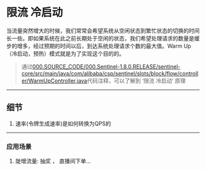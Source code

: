 # 限流 冷启动
当流量突然增大的时候，我们常常会希望系统从空闲状态到繁忙状态的切换的时间长一些。即如果系统在此之前长期处于空闲的状态，我们希望处理请求的数量是缓步的增多，经过预期的时间以后，到达系统处理请求个数的最大值。Warm Up（冷启动，预热）模式就是为了实现这个目的的。
> 通过[000.SOURCE_CODE/000.Sentinel-1.8.0.RELEASE/sentinel-core/src/main/java/com/alibaba/csp/sentinel/slots/block/flow/controller/WarmUpController.java](../000.SOURCE_CODE/000.Sentinel-1.8.0.RELEASE/sentinel-core/src/main/java/com/alibaba/csp/sentinel/slots/block/flow/controller/WarmUpController.java)代码注释，可以了解到 ‘限流 冷启动’ 原理

---

## 细节
1. 速率(令牌生成速率)是如何转换为QPS的

---

### 应用场景
1. 陡增流量: 抽奖 ， 直播间下单...

